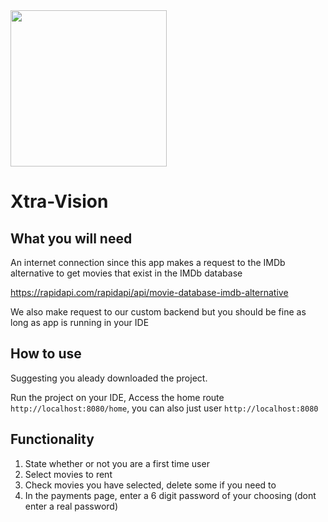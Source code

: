 <img src='https://user-images.githubusercontent.com/73017820/117824880-bd767f00-b266-11eb-8486-d5bd206481ea.png' width='250px' />

# Xtra-Vision

## What you will need
An internet connection since this app makes a request to the IMDb alternative to get movies that exist in the IMDb database

https://rapidapi.com/rapidapi/api/movie-database-imdb-alternative

We also make request to our custom backend but you should be fine as long as app is running in your IDE

## How to use
Suggesting you aleady downloaded the project. 

Run the project on your IDE, Access the home route `http://localhost:8080/home`, you can also  just user `http://localhost:8080`


## Functionality
1) State whether or not you are a first time user
2) Select movies to rent 
3) Check movies you have selected, delete some if you need to
4) In the payments page, enter a 6 digit password of your choosing (dont enter a real  password)





